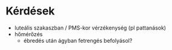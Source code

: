 # Kérdések

- luteális szakaszban / PMS-kor vérzékenység (pl pattanások)
- hőmérőzés
	- ébredés után ágyban fetrengés befolyásol?